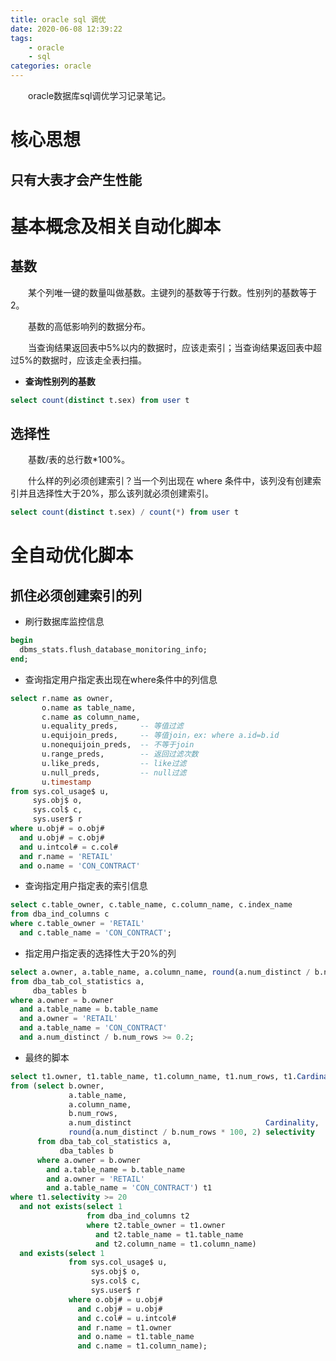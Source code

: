 ```yaml
---
title: oracle sql 调优
date: 2020-06-08 12:39:22
tags:
    - oracle
    - sql
categories: oracle
---
```


&emsp;&emsp;oracle数据库sql调优学习记录笔记。

<!-- more -->

# 核心思想

## 只有大表才会产生性能

# 基本概念及相关自动化脚本

## 基数

&emsp;&emsp;某个列唯一键的数量叫做基数。主键列的基数等于行数。性别列的基数等于2。

&emsp;&emsp;基数的高低影响列的数据分布。

&emsp;&emsp;当查询结果返回表中5%以内的数据时，应该走索引；当查询结果返回表中超过5%的数据时，应该走全表扫描。

- **查询性别列的基数**

```sql
select count(distinct t.sex) from user t 
```

## 选择性

&emsp;&emsp;基数/表的总行数*100%。

&emsp;&emsp;什么样的列必须创建索引？当一个列出现在 where 条件中，该列没有创建索引并且选择性大于20%，那么该列就必须创建索引。

```sql
select count(distinct t.sex) / count(*) from user t
```

# 全自动优化脚本

## 抓住必须创建索引的列


- 刷行数据库监控信息

```sql
begin
  dbms_stats.flush_database_monitoring_info;
end;
```

- 查询指定用户指定表出现在where条件中的列信息

```sql
select r.name as owner,
       o.name as table_name,
       c.name as column_name,
       u.equality_preds,     -- 等值过滤
       u.equijoin_preds,     -- 等值join，ex: where a.id=b.id
       u.nonequijoin_preds,  -- 不等于join
       u.range_preds,        -- 返回过滤次数
       u.like_preds,         -- like过滤
       u.null_preds,         -- null过滤
       u.timestamp
from sys.col_usage$ u,
     sys.obj$ o,
     sys.col$ c,
     sys.user$ r
where u.obj# = o.obj#
  and u.obj# = c.obj#
  and u.intcol# = c.col#
  and r.name = 'RETAIL'
  and o.name = 'CON_CONTRACT'
```

- 查询指定用户指定表的索引信息

```sql
select c.table_owner, c.table_name, c.column_name, c.index_name
from dba_ind_columns c
where c.table_owner = 'RETAIL'
  and c.table_name = 'CON_CONTRACT';
```

- 指定用户指定表的选择性大于20%的列

```sql
select a.owner, a.table_name, a.column_name, round(a.num_distinct / b.num_rows * 100, 2) selectivity
from dba_tab_col_statistics a,
     dba_tables b
where a.owner = b.owner
  and a.table_name = b.table_name
  and a.owner = 'RETAIL'
  and a.table_name = 'CON_CONTRACT'
  and a.num_distinct / b.num_rows >= 0.2;
```


- 最终的脚本

```sql
select t1.owner, t1.table_name, t1.column_name, t1.num_rows, t1.Cardinality, t1.selectivity, 'Need index' as notice
from (select b.owner,
             a.table_name,
             a.column_name,
             b.num_rows,
             a.num_distinct                              Cardinality,
             round(a.num_distinct / b.num_rows * 100, 2) selectivity
      from dba_tab_col_statistics a,
           dba_tables b
      where a.owner = b.owner
        and a.table_name = b.table_name
        and a.owner = 'RETAIL'
        and a.table_name = 'CON_CONTRACT') t1
where t1.selectivity >= 20
  and not exists(select 1
                 from dba_ind_columns t2
                 where t2.table_owner = t1.owner
                   and t2.table_name = t1.table_name
                   and t2.column_name = t1.column_name)
  and exists(select 1
             from sys.col_usage$ u,
                  sys.obj$ o,
                  sys.col$ c,
                  sys.user$ r
             where o.obj# = u.obj#
               and c.obj# = u.obj#
               and c.col# = u.intcol#
               and r.name = t1.owner
               and o.name = t1.table_name
               and c.name = t1.column_name);
```


